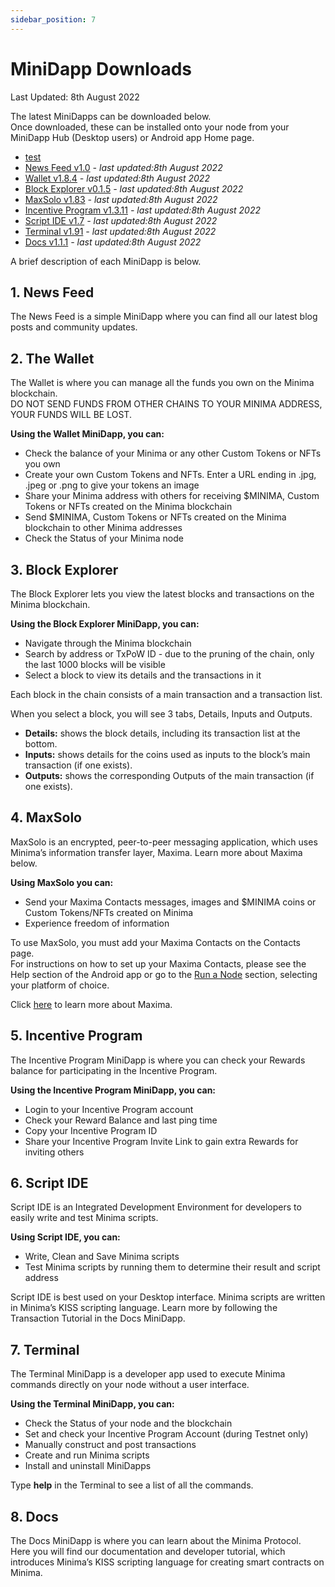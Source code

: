 ```yaml
---
sidebar_position: 7
---
```


# MiniDapp Downloads

Last Updated: 8th August 2022

The latest MiniDapps can be downloaded below. <br/>
Once downloaded, these can be installed onto your node from your MiniDapp Hub (Desktop users) or Android app Home page. 
- [test](/minidapps/terminal-1.91.mds.zip)
- [News Feed v1.0](https://github.com/minima-global/Minima/blob/master/mds/store/files/news-1.0.mds.zip?raw=true) *- last updated:8th August 2022*
- [Wallet v1.8.4](https://github.com/minima-global/Minima/blob/master/mds/store/files/wallet/wallet_1.8.4.mds.zip?raw=true) *- last updated:8th August 2022*
- [Block Explorer v0.1.5](https://github.com/minima-global/Minima/blob/master/mds/store/files/block-0.1.5.mds.zip?raw=true) *- last updated:8th August 2022*
- [MaxSolo v1.83](https://github.com/minima-global/Minima/blob/master/mds/store/files/maxsolo-1.83.mds.zip?raw=true) *- last updated:8th August 2022*
- [Incentive Program v1.3.11](https://github.com/minima-global/Minima/blob/master/mds/store/files/ic/ic_1.3.11.mds.zip?raw=true) *- last updated:8th August 2022*
- [Script IDE v1.7](https://github.com/minima-global/Minima/blob/master/mds/store/files/scriptide-1.7.mds.zip?raw=true) *- last updated:8th August 2022*
- [Terminal v1.91](https://github.com/minima-global/Minima/blob/master/mds/store/files/terminal-1.91.mds.zip?raw=true) *- last updated:8th August 2022*
- [Docs v1.1.1](https://github.com/minima-global/Minima/blob/master/mds/store/files/docs/docs_1.1.1.mds.zip?raw=true) *- last updated:8th August 2022*


A brief description of each MiniDapp is below.

## 1. News Feed
The News Feed is a simple MiniDapp where you can find all our latest blog posts and community updates. 

## 2. The Wallet 
The Wallet is where you can manage all the funds you own on the Minima blockchain.<br/>
DO NOT SEND FUNDS FROM OTHER CHAINS TO YOUR MINIMA ADDRESS, YOUR FUNDS WILL BE LOST.

**Using the Wallet MiniDapp, you can:**
- Check the balance of your Minima or any other Custom Tokens or NFTs you own 
- Create your own Custom Tokens and NFTs. Enter a URL ending in .jpg, .jpeg or .png to give your tokens an image
- Share your Minima address with others for receiving $MINIMA, Custom Tokens or NFTs created on the Minima blockchain
- Send $MINIMA, Custom Tokens or NFTs created on the Minima blockchain to other Minima addresses
- Check the Status of your Minima node

## 3. Block Explorer
The Block Explorer lets you view the latest blocks and transactions on the Minima blockchain.

**Using the Block Explorer MiniDapp, you can:**
- Navigate through the Minima blockchain
- Search by address or TxPoW ID - due to the pruning of the chain, only the last 1000 blocks will be visible
- Select a block to view its details and the transactions in it

Each block in the chain consists of a main transaction and a transaction list. 

When you select a block, you will see 3 tabs, Details, Inputs and Outputs. 
- **Details:** shows the block details, including its transaction list at the bottom.
- **Inputs:** shows details for the coins used as inputs to the block’s main transaction (if one exists). 
- **Outputs:** shows the corresponding Outputs of the main transaction (if one exists).

## 4. MaxSolo

MaxSolo is an encrypted, peer-to-peer messaging application, which uses Minima’s information transfer layer, Maxima. Learn more about Maxima below.
	
**Using MaxSolo you can:**
- Send your Maxima Contacts messages, images and $MINIMA coins or Custom Tokens/NFTs created on Minima 
- Experience freedom of information

To use MaxSolo, you must add your Maxima Contacts on the Contacts page.<br/>
For instructions on how to set up your Maxima Contacts, please see the Help section of the Android app or go to the [Run a Node](/docs/runanode/get_started_in_3_steps) section, selecting your platform of choice.

Click [here](/docs/learn/maxima/maximaintro) to learn more about Maxima.

## 5. Incentive Program
The Incentive Program MiniDapp is where you can check your Rewards balance for participating in the Incentive Program.
 
**Using the Incentive Program MiniDapp, you can:**
- Login to your Incentive Program account
- Check your Reward Balance and last ping time
- Copy your Incentive Program ID 
- Share your Incentive Program Invite Link to gain extra Rewards for inviting others

## 6. Script IDE
Script IDE is an Integrated Development Environment for developers to easily write and test Minima scripts.

**Using Script IDE, you can:**
- Write, Clean and Save Minima scripts
- Test Minima scripts by running them to determine their result and script address

Script IDE is best used on your Desktop interface. Minima scripts are written in Minima’s KISS scripting language. Learn more by following the Transaction Tutorial in the Docs MiniDapp.

## 7. Terminal
The Terminal MiniDapp is a developer app used to execute Minima commands directly on your node without a user interface. 

**Using the Terminal MiniDapp, you can:**
- Check the Status of your node and the blockchain
- Set and check your Incentive Program Account (during Testnet only)
- Manually construct and post transactions
- Create and run Minima scripts
- Install and uninstall MiniDapps

Type **help** in the Terminal to see a list of all the commands. 

## 8. Docs
The Docs MiniDapp is where you can learn about the Minima Protocol. <br/>
Here you will find our documentation and developer tutorial, which introduces Minima’s KISS scripting language for creating smart contracts on Minima.
